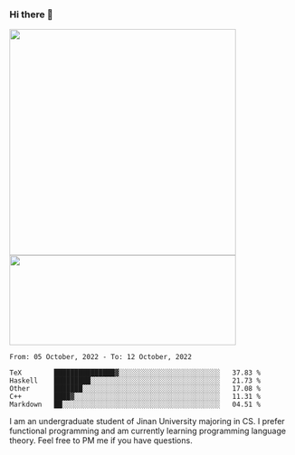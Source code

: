 ### Hi there 👋

<!--
**pe200012/pe200012** is a ✨ _special_ ✨ repository because its `README.md` (this file) appears on your GitHub profile.

Here are some ideas to get you started:

- 🔭 I’m currently working on ...
- 🌱 I’m currently learning ...
- 👯 I’m looking to collaborate on ...
- 🤔 I’m looking for help with ...
- 💬 Ask me about ...
- 📫 How to reach me: ...
- 😄 Pronouns: ...
- ⚡ Fun fact: ...
-->
<p>
    <img width="400em" src="https://github-readme-stats.vercel.app/api?username=pe200012&show_icons=true&icon_color=f44336&title_color=757de8">
    <img width="400em" height="159em" src="https://github-readme-stats.vercel.app/api/top-langs/?username=pe200012&hide=html,cmake,css&title_color=757de8&layout=compact">
</p>

<!--START_SECTION:waka-->
```text
From: 05 October, 2022 - To: 12 October, 2022

TeX        ███████████████▓░░░░░░░░░░░░░░░░░░░░░░░░░   37.83 % 
Haskell    █████████░░░░░░░░░░░░░░░░░░░░░░░░░░░░░░░░   21.73 % 
Other      ███████░░░░░░░░░░░░░░░░░░░░░░░░░░░░░░░░░░   17.08 % 
C++        ████▓░░░░░░░░░░░░░░░░░░░░░░░░░░░░░░░░░░░░   11.31 % 
Markdown   ██░░░░░░░░░░░░░░░░░░░░░░░░░░░░░░░░░░░░░░░   04.51 % 
```
<!--END_SECTION:waka-->

I am an undergraduate student of Jinan University majoring in CS. I prefer functional programming and am currently learning programming language theory. Feel free to PM me if you have questions.
